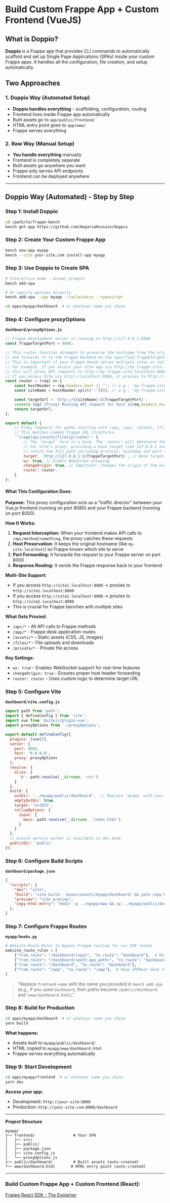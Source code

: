 # Build Custom Frappe App + Custom Frontend (VueJS)

## What is Doppio?

**Doppio** is a Frappe app that provides CLI commands to automatically scaffold and set up Single Page Applications (SPAs) inside your custom Frappe apps. It handles all the configuration, file creation, and setup automatically.

## Two Approaches

### 1. Doppio Way (Automated Setup)
- **Doppio handles everything** - scaffolding, configuration, routing
- Frontend lives inside Frappe app automatically
- Built assets go to `app/public/frontend/`
- HTML entry point goes to `app/www/`
- Frappe serves everything

### 2. Raw Way (Manual Setup)
- **You handle everything** manually
- Frontend is completely separate
- Built assets go anywhere you want
- Frappe only serves API endpoints
- Frontend can be deployed anywhere

---

## Doppio Way (Automated) - Step by Step

### Step 1: Install Doppio
```bash
cd /path/to/frappe-bench
bench get-app https://github.com/NagariaHussain/doppio
```

### Step 2: Create Your Custom Frappe App
```bash
bench new-app myapp
bench --site your-site.com install-app myapp
```

### Step 3: Use Doppio to Create SPA
```bash
# Interactive mode - answer prompts
bench add-spa

# Or specify options directly
bench add-spa --app myapp --tailwindcss --typescript

cd apps/myapp/dashboard  # or whatever name you chose

```

### Step 4: Configure proxyOptions
**`dashboard/proxyOptions.js`**
```javascript
// Frappe development server is running on http://127.0.0.1:8000
const frappeTargetPort = 8000;

// This router function attempts to preserve the hostname from the original request
// and forwards it to the Frappe backend on the specified frappeTargetPort.
// This is important if your Frappe bench serves multiple sites or relies on the Host header.
// For example, if you access your Vite app via http://my-frappe-site.localhost:8080,
// this will proxy API requests to http://my-frappe-site.localhost:8000.
// If you access Vite via http://localhost:8080, it proxies to http://localhost:8000.
const router = (req) => {
	const hostHeader = req.headers.host || ''; // e.g., 'my-frappe-site.localhost:8080' or 'localhost:8080'
	const siteName = hostHeader.split(':')[0]; // e.g., 'my-frappe-site.localhost' or 'localhost'

	const targetUrl = `http://${siteName}:${frappeTargetPort}`;
	console.log(`[Proxy] Routing API request for host ${req.headers.host} to ${targetUrl}${req.url}`);
	return targetUrl;
};

export default {
	// Proxy requests for paths starting with /app, /api, /assets, /files, /private
	// This matches common Frappe URL structures.
	'^/(app|api|assets|files|private)': {
		// The 'target' here is a base. The 'router' will determine the actual host and port.
		// For Vite's proxy, providing a base target like 127.0.0.1 and then having the router
		// return the full path including protocol, hostname and port is a common pattern.
		target: `http://127.0.0.1:${frappeTargetPort}`, // Base target, router provides specifics
		ws: true, // Enable WebSocket proxying
		changeOrigin: true, // Important: changes the origin of the host header to the target URL specified by router
		router: router,
	}
};
```

#### What This Configuration Does:

**Purpose:** This proxy configuration acts as a "traffic director" between your Vue.js frontend (running on port 8080) and your Frappe backend (running on port 8000).

**How It Works:**
1. **Request Interception:** When your frontend makes API calls to `/api/method/something`, the proxy catches these requests
2. **Host Preservation:** It keeps the original hostname (like `my-site.localhost`) so Frappe knows which site to serve
3. **Port Forwarding:** It forwards the request to your Frappe server on port 8000
4. **Response Routing:** It sends the Frappe response back to your frontend

**Multi-Site Support:** 
- If you access `http://site1.localhost:8080` → proxies to `http://site1.localhost:8000`
- If you access `http://site2.localhost:8080` → proxies to `http://site2.localhost:8000`
- This is crucial for Frappe benches with multiple sites

**What Gets Proxied:**
- `/api/*` - All API calls to Frappe methods
- `/app/*` - Frappe desk application routes  
- `/assets/*` - Static assets (CSS, JS, images)
- `/files/*` - File uploads and downloads
- `/private/*` - Private file access

**Key Settings:**
- `ws: true` - Enables WebSocket support for real-time features
- `changeOrigin: true` - Ensures proper host header forwarding
- `router: router` - Uses custom logic to determine target URL

### Step 5: Configure Vite
**`dashboard/vite.config.js`**
```javascript
import path from 'path';
import { defineConfig } from 'vite';
import vue from '@vitejs/plugin-vue';
import proxyOptions from './proxyOptions';

export default defineConfig({
  plugins: [vue()],
  server: {
    port: 8080,
    host: '0.0.0.0',
    proxy: proxyOptions
  },
  resolve: {
    alias: {
      '@': path.resolve(__dirname, 'src')
    }
  },
  build: {
    outDir: '../myapp/public/dashboard',  // Replace 'myapp' with your actual app name
    emptyOutDir: true,
    target: 'es2015',
    rollupOptions: {
      input: {
        main: path.resolve(__dirname, 'index.html')
      }
    }
  },
  // Ensure service worker is available in dev mode
  publicDir: 'public'
});

```

### Step 6: Configure Build Scripts
**`dashboard/package.json`**
```json
{
  "scripts": {
    "dev": "vite",
    "build": "vite build --base=/assets/myapp/dashboard/ && yarn copy-html-entry",  // Replace 'myapp' with your actual app name
    "preview": "vite preview",
    "copy-html-entry": "mkdir -p ../myapp/www && cp ../myapp/public/dashboard/index.html ../myapp/www/dashboard.html"  // Replace 'myapp' with your actual app name
  },
}
```

### Step 7: Configure Frappe Routes
**`myapp/hooks.py`**
```python
# Website Route Rules to bypass Frappe routing for our SPA routes
website_route_rules = [
	{"from_route": "/dashboard/login", "to_route": "dashboard"},  # Match your frontend name
	{"from_route": "/dashboard/<path:app_path>", "to_route": "dashboard"},
	{"from_route": "/dashboard", "to_route": "dashboard"},
	{"from_route": "/app", "to_route": "/app"},  # Keep ERPNext desk routing
]
```
> “Replace `frontend-name` with the name you provided in `bench add-spa` (e.g., if you used `dashboard`, then paths become `/public/dashboard` and `/www/dashboard.html`).”


### Step 8: Build for Production
```bash
cd apps/myapp/dashboard  # or whatever name you chose
yarn build
```

**What happens:**
- Assets built to `myapp/public/dashboard/`
- HTML copied to `myapp/www/dashboard.html`
- Frappe serves everything automatically

### Step 9: Start Development
```bash
cd apps/myapp/frontend  # or whatever name you chose
yarn dev
```

**Access your app:**
- Development: `http://your-site:8080`
- Production: `http://your-site.com:8000/dashboard`


---

**Project Structure**
```
myapp/
├── frontend/                 # Your SPA
│   ├── src/
│   ├── public/
│   ├── package.json
│   ├── vite.config.js
│   └── proxyOptions.js
├── public/dashboard/         # Built assets (auto-created)
└── www/dashboard.html       # HTML entry point (auto-created)
```

---

### Build Custom Frappe App + Custom Frontend (React):

[Frappe React SDK - The Explainer](https://www.youtube.com/playlist?list=PLHoO_SHGRUVCLT_PrOnFd9NZaqSLfoxLA)